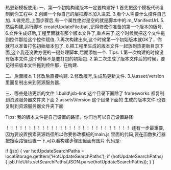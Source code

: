 热更新模板使用:
一、第一个初始构建版本一定要构建好
1.首先把这个模板代码复制到你工程中.
2.创建一个你自己的层把脚本加入进去.
3.看个人需要什么控件自己加.
4.做完后,上面步骤后,有一个属性绝对是空的就是脚本中的:m_ManifestUrl.
5.然后构建,运行脚本 createUpdateFile.bat ,记得修改你准备的第一个版本的版号.
6.文件生成好后,工程里面就有那个版本文件了,重点来了,这个时候就把这个文件拖到控件那给这个控件赋值.
7.再次构建出来,这个时候第一个初始版本就OK了，你就可以准备打包初始版本包了.
8.把工程里生成的版本文件一起放到热更新目录下面,这个我还没做方便的一键处理脚本,后期添加一个.
Tips:
1.第一次构建的时候没有版本文件,这个时候不是要打包的初始包.
2.第二次生成了版本文件后的时候，要记得把版本文件拖到控件那，在构建.


二、后面版本
1.修改后直接构建.
2.修改版号,生成热更新文件.
3.从asset/version 里面复制出来到资源服务器.



三、哪些是热更新的文件
1.build\jsb-link 这个目录下面除了 frameworks 都复制到资源服务器文件夹下面
2.assets\Version 这个目录下面的 生成的版本文件 也要复制到资源服务器文件夹下面

Tips:
我的版本文件是自己设置的路径，你们也可以自己设置路径

！！！！！！！！！！！！！！！！！！！！！！！！！！！！
还有一步最重要,因为要设置搜索资源路径所以你要修改模板的main.js 里面的代码,要在函数执行器把搜索路径设置一下,可以看构建步骤图里面有图片
代码是:

if (jsb) {
    var hotUpdateSearchPaths = localStorage.getItem('HotUpdateSearchPaths');
    if (hotUpdateSearchPaths) {
        jsb.fileUtils.setSearchPaths(JSON.parse(hotUpdateSearchPaths)); 
    }
}
